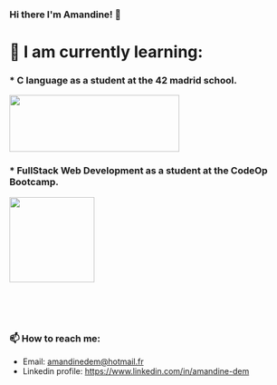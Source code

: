 ### Hi there I'm Amandine! 👋

<!--
**calamitymandy/calamitymandy** is a ✨ _special_ ✨ repository because its `README.md` (this file) appears on your GitHub profile.

Here are some ideas to get you started:

- 🔭 I’m currently working on ...
- 🌱 I’m currently learning ...
- 👯 I’m looking to collaborate on ...
- 🤔 I’m looking for help with ...
- 💬 Ask me about ...
- 📫 How to reach me: ...
- 😄 Pronouns: ...
- ⚡ Fun fact: ...
-->

# 🌱 I am currently learning:

### * C language as a student at the 42 madrid school. 

<img src="https://candidatura.42madrid.com/uploads/admissions/campus/logo_website/4/Logo_42_Version_D_01.svg" width="300" height="100">

### * FullStack Web Development as a student at the CodeOp Bootcamp. 
<img src="https://github.com/calamitymandy/calamitymandy/assets/113436356/fa057676-9dfe-4adf-9d60-a96cac686779" height="150">

<br><br><br>
### 📫 How to reach me: ###
-  Email: amandinedem@hotmail.fr
-  Linkedin profile: https://www.linkedin.com/in/amandine-dem

